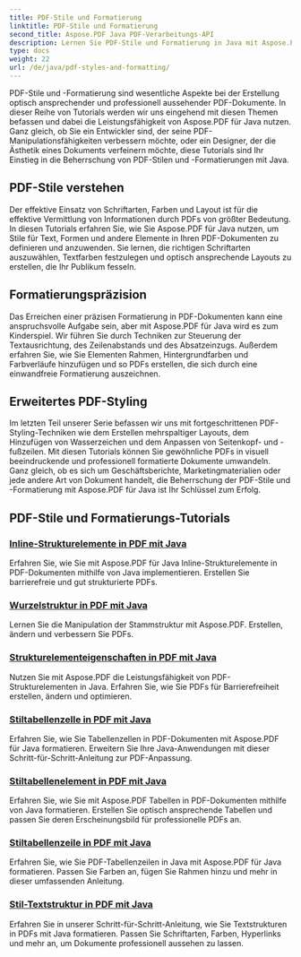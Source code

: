 ```yaml
---
title: PDF-Stile und Formatierung
linktitle: PDF-Stile und Formatierung
second_title: Aspose.PDF Java PDF-Verarbeitungs-API
description: Lernen Sie PDF-Stile und Formatierung in Java mit Aspose.PDF für Java. Beherrschen Sie die PDF-Ästhetik und das Layout für beeindruckende Dokumente.
type: docs
weight: 22
url: /de/java/pdf-styles-and-formatting/
---
```


PDF-Stile und -Formatierung sind wesentliche Aspekte bei der Erstellung optisch ansprechender und professionell aussehender PDF-Dokumente. In dieser Reihe von Tutorials werden wir uns eingehend mit diesen Themen befassen und dabei die Leistungsfähigkeit von Aspose.PDF für Java nutzen. Ganz gleich, ob Sie ein Entwickler sind, der seine PDF-Manipulationsfähigkeiten verbessern möchte, oder ein Designer, der die Ästhetik eines Dokuments verfeinern möchte, diese Tutorials sind Ihr Einstieg in die Beherrschung von PDF-Stilen und -Formatierungen mit Java.

## PDF-Stile verstehen

Der effektive Einsatz von Schriftarten, Farben und Layout ist für die effektive Vermittlung von Informationen durch PDFs von größter Bedeutung. In diesen Tutorials erfahren Sie, wie Sie Aspose.PDF für Java nutzen, um Stile für Text, Formen und andere Elemente in Ihren PDF-Dokumenten zu definieren und anzuwenden. Sie lernen, die richtigen Schriftarten auszuwählen, Textfarben festzulegen und optisch ansprechende Layouts zu erstellen, die Ihr Publikum fesseln.

## Formatierungspräzision

Das Erreichen einer präzisen Formatierung in PDF-Dokumenten kann eine anspruchsvolle Aufgabe sein, aber mit Aspose.PDF für Java wird es zum Kinderspiel. Wir führen Sie durch Techniken zur Steuerung der Textausrichtung, des Zeilenabstands und des Absatzeinzugs. Außerdem erfahren Sie, wie Sie Elementen Rahmen, Hintergrundfarben und Farbverläufe hinzufügen und so PDFs erstellen, die sich durch eine einwandfreie Formatierung auszeichnen.

## Erweitertes PDF-Styling

Im letzten Teil unserer Serie befassen wir uns mit fortgeschrittenen PDF-Styling-Techniken wie dem Erstellen mehrspaltiger Layouts, dem Hinzufügen von Wasserzeichen und dem Anpassen von Seitenkopf- und -fußzeilen. Mit diesen Tutorials können Sie gewöhnliche PDFs in visuell beeindruckende und professionell formatierte Dokumente umwandeln. Ganz gleich, ob es sich um Geschäftsberichte, Marketingmaterialien oder jede andere Art von Dokument handelt, die Beherrschung der PDF-Stile und -Formatierung mit Aspose.PDF für Java ist Ihr Schlüssel zum Erfolg.

## PDF-Stile und Formatierungs-Tutorials
### [Inline-Strukturelemente in PDF mit Java](./inline-structure-elements-in-pdf-using-java/)
Erfahren Sie, wie Sie mit Aspose.PDF für Java Inline-Strukturelemente in PDF-Dokumenten mithilfe von Java implementieren. Erstellen Sie barrierefreie und gut strukturierte PDFs.
### [Wurzelstruktur in PDF mit Java](./root-structure-in-pdf-using-java/)
Lernen Sie die Manipulation der Stammstruktur mit Aspose.PDF. Erstellen, ändern und verbessern Sie PDFs.
### [Strukturelementeigenschaften in PDF mit Java](./structure-elements-properties-in-pdf-using-java/)
Nutzen Sie mit Aspose.PDF die Leistungsfähigkeit von PDF-Strukturelementen in Java. Erfahren Sie, wie Sie PDFs für Barrierefreiheit erstellen, ändern und optimieren.
### [Stiltabellenzelle in PDF mit Java](./style-table-cell-in-pdf-using-java/)
Erfahren Sie, wie Sie Tabellenzellen in PDF-Dokumenten mit Aspose.PDF für Java formatieren. Erweitern Sie Ihre Java-Anwendungen mit dieser Schritt-für-Schritt-Anleitung zur PDF-Anpassung.
### [Stiltabellenelement in PDF mit Java](./style-table-element-in-pdf-using-java/)
Erfahren Sie, wie Sie mit Aspose.PDF Tabellen in PDF-Dokumenten mithilfe von Java formatieren. Erstellen Sie optisch ansprechende Tabellen und passen Sie deren Erscheinungsbild für professionelle PDFs an.
### [Stiltabellenzeile in PDF mit Java](./style-table-row-in-pdf-using-java/)
Erfahren Sie, wie Sie PDF-Tabellenzeilen in Java mit Aspose.PDF für Java formatieren. Passen Sie Farben an, fügen Sie Rahmen hinzu und mehr in dieser umfassenden Anleitung.
### [Stil-Textstruktur in PDF mit Java](./style-text-structure-in-pdf-using-java/)
Erfahren Sie in unserer Schritt-für-Schritt-Anleitung, wie Sie Textstrukturen in PDFs mit Java formatieren. Passen Sie Schriftarten, Farben, Hyperlinks und mehr an, um Dokumente professionell aussehen zu lassen.